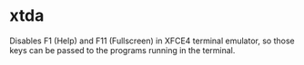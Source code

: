 # xtda
Disables F1 (Help) and F11 (Fullscreen) in XFCE4 terminal emulator, so those keys can be passed to the programs running in the terminal.
